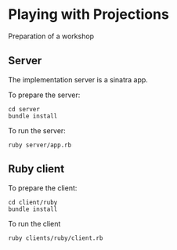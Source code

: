 # Playing with Projections
Preparation of a workshop

## Server
The implementation server is a sinatra app.

To prepare the server:
```
cd server
bundle install
```

To run the server:
```
ruby server/app.rb
```

## Ruby client
To prepare the client:
```
cd client/ruby
bundle install
```

To run the client
```
ruby clients/ruby/client.rb
```
